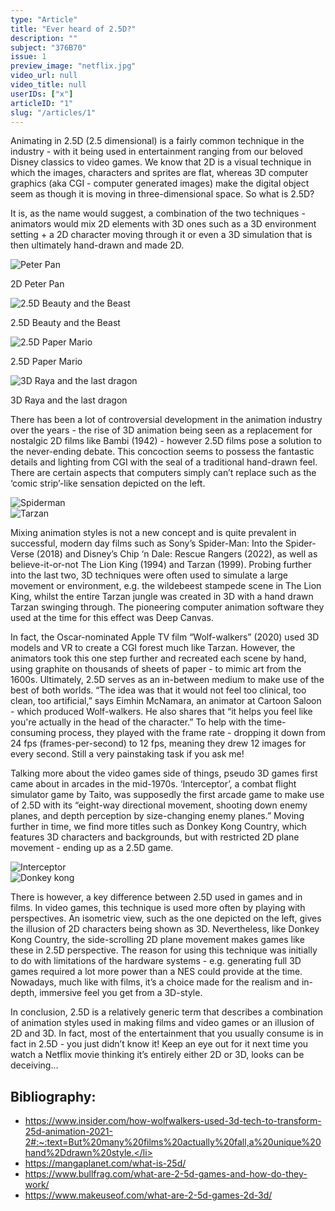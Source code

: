 ```yaml
---
type: "Article"
title: "Ever heard of 2.5D?"
description: ""
subject: "376B70"
issue: 1
preview_image: "netflix.jpg"
video_url: null
video_title: null
userIDs: ["x"]
articleID: "1"
slug: "/articles/1"
---
```


Animating in 2.5D (2.5 dimensional) is a fairly common technique in the industry - with it being used in entertainment ranging from our beloved Disney classics to video games. We know that 2D is a visual technique in which the images, characters and sprites are flat, whereas 3D computer graphics (aka CGI - computer generated images) make the digital object seem as though it is moving in three-dimensional space. So what is 2.5D? 

It is, as the name would suggest, a combination of the two techniques - animators would mix 2D elements with 3D ones such as a 3D environment setting + a 2D character moving through it or even a 3D simulation that is then ultimately hand-drawn and made 2D.

<div class="multi-image-row-4">
    <div class="image">          
        <div class="img"><img alt="Peter Pan" src="./../images/issue1/artmedia/peterpan.png"></div>
        <p>2D Peter Pan</p>  
    </div>
    <div class="image">
        <div class="img"><img alt="2.5D Beauty and the Beast" src="./../images/issue1/artmedia/Beauty.png"></div>
        <p>2.5D Beauty and the Beast</p>
    </div>
    <div class="image">
        <div class="img"><img alt="2.5D Paper Mario" src="./../images/issue1/artmedia/Papermario.png"></div>
        <p>2.5D Paper Mario</p> 
    </div>
    <div class="image">
        <div class="img"><img alt="3D Raya and the last dragon" src="./../images/issue1/artmedia/Raya.png"></div>
        <p>3D Raya and the last dragon</p>
    </div>
</div>

<div class="image-card-right">
    <p>There has been a lot of controversial development in the animation industry over the years - the rise of 3D animation being seen as a replacement for nostalgic 2D films like Bambi (1942) - however 2.5D films pose a solution to the never-ending debate. This concoction seems to possess the fantastic details and lighting from CGI with the seal of a traditional hand-drawn feel. There are certain aspects that computers simply can’t replace such as the ‘comic strip’-like sensation depicted on the left.</p>
    <div class="image"><div class="img"><img alt="Spiderman" src="./../images/issue1/artmedia/Spiderman.png"></img></div></div>
</div>

<div class="image-card-left">
    <div class="image"><div class="img"><img alt="Tarzan" src="./../images/issue1/artmedia/Tarzan.jpg"></img></div></div>
    <p>Mixing animation styles is not a new concept and is quite prevalent in successful, modern day films such as Sony’s Spider-Man: Into the Spider-Verse (2018) and Disney’s Chip ‘n Dale: Rescue Rangers (2022), as well as believe-it-or-not The Lion King (1994) and Tarzan (1999). Probing further into the last two, 3D techniques were often used to simulate a large movement or environment, e.g. the wildebeest stampede scene in The Lion King, whilst the entire Tarzan jungle was created in 3D with a hand drawn Tarzan swinging through. The pioneering computer animation software they used at the time for this effect was Deep Canvas.</p>
</div>

In fact, the Oscar-nominated Apple TV film “Wolf-walkers” (2020) used 3D models and VR to create a CGI forest much like Tarzan. However, the animators took this one step further and recreated each scene by hand, using graphite on thousands of sheets of paper - to mimic art from the 1600s. Ultimately, 2.5D serves as an in-between medium to make use of the best of both worlds. “The idea was that it would not feel too clinical, too clean, too artificial,” says Eimhin McNamara, an animator at Cartoon Saloon - which produced Wolf-walkers. He also shares that “it helps you feel like you're actually in the head of the character.” To help with the time-consuming process, they played with the frame rate - dropping it down from 24 fps (frames-per-second) to 12 fps, meaning they drew 12 images for every second. Still a very painstaking task if you ask me!

<div class="image-card-right">
    <p>Talking more about the video games side of things, pseudo 3D games first came about in arcades in the mid-1970s. ‘Interceptor’, a combat flight simulator game by Taito, was supposedly the first arcade game to make use of 2.5D with its “eight-way directional movement, shooting down enemy planes, and depth perception by size-changing enemy planes.” Moving further in time, we find more titles such as Donkey Kong Country, which features 3D characters and backgrounds, but with restricted 2D plane movement - ending up as a 2.5D game.</p>
    <div class="image"><div class="img"><img alt="Interceptor" src="./../images/issue1/artmedia/Interceptor.jpg"></img></div></div>
</div>

<div class="image-card-left">
    <div class="image"><div class="img"><img alt="Donkey kong" src="./../images/issue1/artmedia/Donkeykong.jpg"></img></div></div>
    <p>There is however, a key difference between 2.5D used in games and in films. In video games, this technique is used more often by playing with perspectives. An isometric view, such as the one depicted on the left, gives the illusion of 2D characters being shown as 3D. Nevertheless, like Donkey Kong Country, the side-scrolling 2D plane movement makes games like these in 2.5D perspective. The reason for using this technique was initially to do with limitations of the hardware systems - e.g. generating full 3D games required a lot more power than a NES could provide at the time. Nowadays, much like with films, it’s a choice made for the realism and in-depth, immersive feel you get from a 3D-style.</p>
</div>

In conclusion, 2.5D is a relatively generic term that describes a combination of animation styles used in making films and video games or an illusion of 2D and 3D. In fact, most of the entertainment that you usually consume is in fact in 2.5D - you just didn’t know it! Keep an eye out for it next time you watch a Netflix movie thinking it’s entirely either 2D or 3D, looks can be deceiving…

<div id="bibliography">
<h2>Bibliography:</h2>

- https://www.insider.com/how-wolfwalkers-used-3d-tech-to-transform-25d-animation-2021-2#:~:text=But%20many%20films%20actually%20fall,a%20unique%20hand%2Ddrawn%20style.</li>
- https://mangaplanet.com/what-is-25d/</li>
- https://www.bullfrag.com/what-are-2-5d-games-and-how-do-they-work/</li>
- https://www.makeuseof.com/what-are-2-5d-games-2d-3d/</li>

</div>